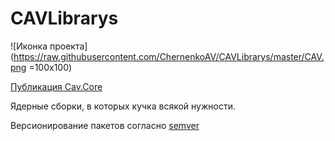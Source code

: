 # CAVLibrarys 
![Иконка проекта](https://raw.githubusercontent.com/ChernenkoAV/CAVLibrarys/master/CAV.png =100x100)

[Публикация Cav.Core](https://www.nuget.org/packages/CAV.Core/)

Ядерные сборки, в которых кучка всякой нужности.

Версионирование пакетов согласно [semver](http://semver.org/lang/ru/)
